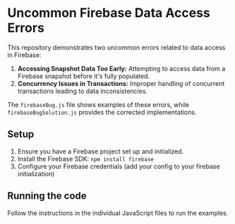 # Uncommon Firebase Data Access Errors

This repository demonstrates two uncommon errors related to data access in Firebase:

1. **Accessing Snapshot Data Too Early:**  Attempting to access data from a Firebase snapshot before it's fully populated.
2. **Concurrency Issues in Transactions:**  Improper handling of concurrent transactions leading to data inconsistencies.

The `firebaseBug.js` file shows examples of these errors, while `firebaseBugSolution.js` provides the corrected implementations.

## Setup

1.  Ensure you have a Firebase project set up and initialized.
2.  Install the Firebase SDK: `npm install firebase`
3.  Configure your Firebase credentials (add your config to your firebase initialization)

## Running the code

Follow the instructions in the individual JavaScript files to run the examples.